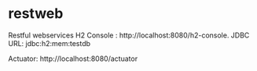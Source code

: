 # restweb
Restful webservices
H2 Console : http://localhost:8080/h2-console. JDBC URL: jdbc:h2:mem:testdb

Actuator:
http://localhost:8080/actuator
